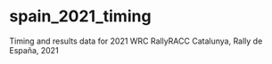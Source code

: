 # spain_2021_timing
Timing and results data for 2021 WRC RallyRACC Catalunya, Rally de España, 2021
